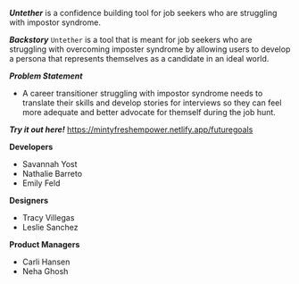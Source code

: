 ***Untether*** is a confidence building tool for job seekers who are struggling with impostor syndrome.

***Backstory***
`Untether` is a tool that is meant for job seekers who are struggling with overcoming imposter syndrome by allowing users to develop a persona that represents themselves as a candidate in an ideal world.

***Problem Statement***
- A career transitioner struggling with impostor syndrome needs to translate their skills and develop stories for interviews so they can feel more adequate and better advocate for themself during the job hunt.

***Try it out here!***
https://mintyfreshempower.netlify.app/futuregoals

**Developers**
- Savannah Yost
- Nathalie Barreto
- Emily Feld

**Designers**
- Tracy Villegas
- Leslie Sanchez

**Product Managers**
- Carli Hansen
- Neha Ghosh
